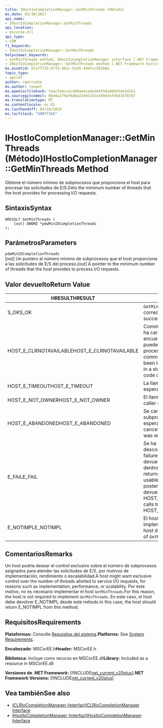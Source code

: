 ```yaml
---
title: IHostIoCompletionManager::GetMinThreads (Método)
ms.date: 03/30/2017
api_name:
- IHostIoCompletionManager.GetMinThreads
api_location:
- mscoree.dll
api_type:
- COM
f1_keywords:
- IHostIoCompletionManager::GetMinThreads
helpviewer_keywords:
- GetMinThreads method, IHostIoCompletionManager interface [.NET Framework hosting]
- IHostIoCompletionManager::GetMinThreads method [.NET Framework hosting]
ms.assetid: d7a7f733-677d-481c-b3d5-444fcc502b8e
topic_type:
- apiref
author: rpetrusha
ms.author: ronpet
ms.openlocfilehash: faac5adccecdd0aeecede3b4f50a4db554e3d162
ms.sourcegitcommit: 0be8a279af6d8a43e03141e349d3efd5d35f8767
ms.translationtype: MT
ms.contentlocale: es-ES
ms.lasthandoff: 04/18/2019
ms.locfileid: "59077165"
---
```

# <a name="ihostiocompletionmanagergetminthreads-method"></a><span data-ttu-id="7c8f7-102">IHostIoCompletionManager::GetMinThreads (Método)</span><span class="sxs-lookup"><span data-stu-id="7c8f7-102">IHostIoCompletionManager::GetMinThreads Method</span></span>
<span data-ttu-id="7c8f7-103">Obtiene el número mínimo de subprocesos que proporciona el host para procesar las solicitudes de E/S.</span><span class="sxs-lookup"><span data-stu-id="7c8f7-103">Gets the minimum number of threads that the host provides for processing I/O requests.</span></span>  
  
## <a name="syntax"></a><span data-ttu-id="7c8f7-104">Sintaxis</span><span class="sxs-lookup"><span data-stu-id="7c8f7-104">Syntax</span></span>  
  
```  
HRESULT GetMinThreads (  
    [out] DWORD *pdwMinIOCompletionThreads  
);  
```  
  
## <a name="parameters"></a><span data-ttu-id="7c8f7-105">Parámetros</span><span class="sxs-lookup"><span data-stu-id="7c8f7-105">Parameters</span></span>  
 `pdwMinIOCompletionThreads`  
 <span data-ttu-id="7c8f7-106">[out] Un puntero al número mínimo de subprocesos que el host proporciona a las solicitudes de E/S del proceso.</span><span class="sxs-lookup"><span data-stu-id="7c8f7-106">[out] A pointer to the minimum number of threads that the host provides to process I/O requests.</span></span>  
  
## <a name="return-value"></a><span data-ttu-id="7c8f7-107">Valor devuelto</span><span class="sxs-lookup"><span data-stu-id="7c8f7-107">Return Value</span></span>  
  
|<span data-ttu-id="7c8f7-108">HRESULT</span><span class="sxs-lookup"><span data-stu-id="7c8f7-108">HRESULT</span></span>|<span data-ttu-id="7c8f7-109">Descripción</span><span class="sxs-lookup"><span data-stu-id="7c8f7-109">Description</span></span>|  
|-------------|-----------------|  
|<span data-ttu-id="7c8f7-110">S_OK</span><span class="sxs-lookup"><span data-stu-id="7c8f7-110">S_OK</span></span>|<span data-ttu-id="7c8f7-111">`GetMinThreads` se devolvió correctamente.</span><span class="sxs-lookup"><span data-stu-id="7c8f7-111">`GetMinThreads` returned successfully.</span></span>|  
|<span data-ttu-id="7c8f7-112">HOST_E_CLRNOTAVAILABLE</span><span class="sxs-lookup"><span data-stu-id="7c8f7-112">HOST_E_CLRNOTAVAILABLE</span></span>|<span data-ttu-id="7c8f7-113">Common language runtime (CLR) no se ha cargado en un proceso o el CLR se encuentra en un estado en el que no se puede ejecutar código administrado o procesar la llamada correctamente.</span><span class="sxs-lookup"><span data-stu-id="7c8f7-113">The common language runtime (CLR) has not been loaded into a process, or the CLR is in a state in which it cannot run managed code or process the call successfully.</span></span>|  
|<span data-ttu-id="7c8f7-114">HOST_E_TIMEOUT</span><span class="sxs-lookup"><span data-stu-id="7c8f7-114">HOST_E_TIMEOUT</span></span>|<span data-ttu-id="7c8f7-115">La llamada ha agotado el tiempo de espera.</span><span class="sxs-lookup"><span data-stu-id="7c8f7-115">The call timed out.</span></span>|  
|<span data-ttu-id="7c8f7-116">HOST_E_NOT_OWNER</span><span class="sxs-lookup"><span data-stu-id="7c8f7-116">HOST_E_NOT_OWNER</span></span>|<span data-ttu-id="7c8f7-117">El llamador no posee el bloqueo.</span><span class="sxs-lookup"><span data-stu-id="7c8f7-117">The caller does not own the lock.</span></span>|  
|<span data-ttu-id="7c8f7-118">HOST_E_ABANDONED</span><span class="sxs-lookup"><span data-stu-id="7c8f7-118">HOST_E_ABANDONED</span></span>|<span data-ttu-id="7c8f7-119">Se canceló un evento mientras un subproceso bloqueado o fibra estaba esperando en ella.</span><span class="sxs-lookup"><span data-stu-id="7c8f7-119">An event was canceled while a blocked thread or fiber was waiting on it.</span></span>|  
|<span data-ttu-id="7c8f7-120">E_FAIL</span><span class="sxs-lookup"><span data-stu-id="7c8f7-120">E_FAIL</span></span>|<span data-ttu-id="7c8f7-121">Se ha producido un error irrecuperable desconocido.</span><span class="sxs-lookup"><span data-stu-id="7c8f7-121">An unknown catastrophic failure occurred.</span></span> <span data-ttu-id="7c8f7-122">Cuando un método devuelve E_FAIL, CLR ya no es utilizable dentro del proceso.</span><span class="sxs-lookup"><span data-stu-id="7c8f7-122">When a method returns E_FAIL, the CLR is no longer usable within the process.</span></span> <span data-ttu-id="7c8f7-123">Las llamadas posteriores a métodos de hospedaje devuelven HOST_E_CLRNOTAVAILABLE.</span><span class="sxs-lookup"><span data-stu-id="7c8f7-123">Subsequent calls to hosting methods return HOST_E_CLRNOTAVAILABLE.</span></span>|  
|<span data-ttu-id="7c8f7-124">E_NOTIMPL</span><span class="sxs-lookup"><span data-stu-id="7c8f7-124">E_NOTIMPL</span></span>|<span data-ttu-id="7c8f7-125">El host no proporciona una implementación de `GetMinThreads`.</span><span class="sxs-lookup"><span data-stu-id="7c8f7-125">The host does not provide an implementation of `GetMinThreads`.</span></span>|  
  
## <a name="remarks"></a><span data-ttu-id="7c8f7-126">Comentarios</span><span class="sxs-lookup"><span data-stu-id="7c8f7-126">Remarks</span></span>  
 <span data-ttu-id="7c8f7-127">Un host podría desear el control exclusivo sobre el número de subprocesos asignados para atender las solicitudes de E/S, por motivos de implementación, rendimiento o escalabilidad.</span><span class="sxs-lookup"><span data-stu-id="7c8f7-127">A host might want exclusive control over the number of threads allotted to service I/O requests, for reasons such as implementation, performance, or scalability.</span></span> <span data-ttu-id="7c8f7-128">Por este motivo, no es necesario implementar el host `GetMinThreads`.</span><span class="sxs-lookup"><span data-stu-id="7c8f7-128">For this reason, the host is not required to implement `GetMinThreads`.</span></span> <span data-ttu-id="7c8f7-129">En este caso, el host debe devolver E_NOTIMPL desde este método.</span><span class="sxs-lookup"><span data-stu-id="7c8f7-129">In this case, the host should return E_NOTIMPL from this method.</span></span>  
  
## <a name="requirements"></a><span data-ttu-id="7c8f7-130">Requisitos</span><span class="sxs-lookup"><span data-stu-id="7c8f7-130">Requirements</span></span>  
 <span data-ttu-id="7c8f7-131">**Plataformas:** Consulte [Requisitos del sistema](../../../../docs/framework/get-started/system-requirements.md).</span><span class="sxs-lookup"><span data-stu-id="7c8f7-131">**Platforms:** See [System Requirements](../../../../docs/framework/get-started/system-requirements.md).</span></span>  
  
 <span data-ttu-id="7c8f7-132">**Encabezado**: MSCorEE.h</span><span class="sxs-lookup"><span data-stu-id="7c8f7-132">**Header:** MSCorEE.h</span></span>  
  
 <span data-ttu-id="7c8f7-133">**Biblioteca:** Incluye como recurso en MSCorEE.dll</span><span class="sxs-lookup"><span data-stu-id="7c8f7-133">**Library:** Included as a resource in MSCorEE.dll</span></span>  
  
 <span data-ttu-id="7c8f7-134">**Versiones de .NET Framework:** [!INCLUDE[net_current_v20plus](../../../../includes/net-current-v20plus-md.md)]</span><span class="sxs-lookup"><span data-stu-id="7c8f7-134">**.NET Framework Versions:** [!INCLUDE[net_current_v20plus](../../../../includes/net-current-v20plus-md.md)]</span></span>  
  
## <a name="see-also"></a><span data-ttu-id="7c8f7-135">Vea también</span><span class="sxs-lookup"><span data-stu-id="7c8f7-135">See also</span></span>

- [<span data-ttu-id="7c8f7-136">ICLRIoCompletionManager (interfaz)</span><span class="sxs-lookup"><span data-stu-id="7c8f7-136">ICLRIoCompletionManager Interface</span></span>](../../../../docs/framework/unmanaged-api/hosting/iclriocompletionmanager-interface.md)
- [<span data-ttu-id="7c8f7-137">IHostIoCompletionManager (interfaz)</span><span class="sxs-lookup"><span data-stu-id="7c8f7-137">IHostIoCompletionManager Interface</span></span>](../../../../docs/framework/unmanaged-api/hosting/ihostiocompletionmanager-interface.md)
